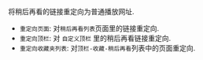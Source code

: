 将稍后再看的链接重定向为普通播放网址.
- `重定向页面`: 对`稍后再看列表`页面里的链接重定向.
- `重定向顶栏`: 对 `自定义顶栏` 里的稍后再看链接重定向.
- `重定向收藏夹列表`: 对`顶栏-收藏-稍后再看`列表中的页面重定向.

